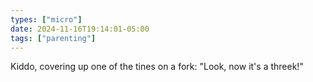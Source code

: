 ```yaml
---
types: ["micro"]
date: 2024-11-16T19:14:01-05:00
tags: ["parenting"]
---
```

Kiddo, covering up one of the tines on a fork: "Look, now it's a threek!"
